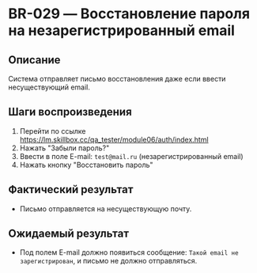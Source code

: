# BR-029 — Восстановление пароля на незарегистрированный email

## Описание
Система отправляет письмо восстановления даже если ввести несуществующий email.

## Шаги воспроизведения
1. Перейти по ссылке https://lm.skillbox.cc/qa_tester/module06/auth/index.html
2. Нажать "Забыли пароль?"
3. Ввести в поле E-mail: `test@mail.ru` (незарегистрированный email)
4. Нажать кнопку "Восстановить пароль"

## Фактический результат
- Письмо отправляется на несуществующую почту.

## Ожидаемый результат
- Под полем E-mail должно появиться сообщение: `Такой email не зарегистрирован`, и письмо не должно отправляться.
